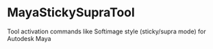 # MayaStickySupraTool
Tool activation commands like Softimage style (sticky/supra mode) for Autodesk Maya
